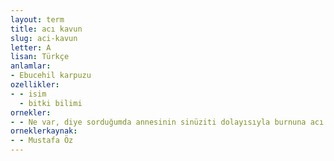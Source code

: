 ```yaml
---
layout: term
title: acı kavun
slug: aci-kavun
letter: A
lisan: Türkçe
anlamlar:
- Ebucehil karpuzu
ozellikler:
- - isim
  - bitki bilimi
ornekler:
- - Ne var, diye sorduğumda annesinin sinüziti dolayısıyla burnuna acı kavun suyu sıktıklarını, nefes alamayıp ölecek hâle geldiğini, yeni uyuduğunu, gürültü yapıp uyandırmamamı söyledi.
orneklerkaynak:
- - Mustafa Öz
---
```

